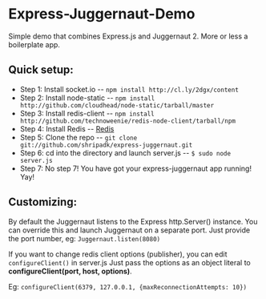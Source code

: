 Express-Juggernaut-Demo
=============

Simple demo that combines Express.js and Juggernaut 2. More or less a boilerplate app.

Quick setup:
-------
* Step 1: Install socket.io -- `npm install http://cl.ly/2dgx/content`
* Step 2: Install node-static -- `npm install http://github.com/cloudhead/node-static/tarball/master`
* Step 3: Install redis-client -- `npm install http://github.com/technoweenie/redis-node-client/tarball/npm`
* Step 4: Install Redis -- [Redis](http://code.google.com/p/redis/)
* Step 5: Clone the repo -- `git clone git://github.com/shripadk/express-juggernaut.git`
* Step 6: cd into the directory and launch server.js -- `$ sudo node server.js`
* Step 7: No step 7! You have got your express-juggernaut app running! Yay!

Customizing:
------------

By default the Juggernaut listens to the Express http.Server() instance. You can override this and launch Juggernaut on a separate port. Just provide the port number, eg: `Juggernaut.listen(8080)`

If you want to change redis client options (publisher), you can edit `configureClient()` in server.js
Just pass the options as an object literal to **configureClient(port, host, options)**.

Eg: `configureClient(6379, 127.0.0.1, {maxReconnectionAttempts: 10})`